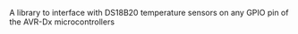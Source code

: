 A library to interface with DS18B20 temperature sensors on any GPIO pin of the AVR-Dx microcontrollers
